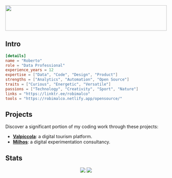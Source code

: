 <img src="https://github.com/robimalco/robimalco/blob/master/32765410_10215885653635191_5883101474547826688_o.jpg" width="100%" height="80">

<h2>
  Intro
</h2>

```toml
[details]
name = "Roberto"
role = "Data Professional"
experience_years = 12
expertise = ["Data", "Code", "Design", "Product"]
strengths = ["Analytics", "Automation", "Open Source"]
traits = ["Curious", "Energetic", "Versatile"]
passions = ["Technology", "Creativity", "Sport", "Nature"]
links = "https://linktr.ee/robimalco"
tools = "https://robimalco.netlify.app/opensource/"
```

<h2>
  Projects
</h2>

Discover a significant portion of my coding work through these projects:
<ul>
  <li>
    <b><a href="https://github.com/Valpiccola">Valpiccola</a></b>: a digital tourism platform.
  </li>
  <li>
    <b><a href="https://github.com/MilhosOU">Milhos</a></b>: a digital experimentation consultancy.
  </li>
</ul>

<h2>
  Stats
</h2>

<p align="center">
  <img src="https://github-profile-summary-cards.vercel.app/api/cards/most-commit-language?username=robertocommit&theme=github_dark">
  <img src="https://github-profile-summary-cards.vercel.app/api/cards/productive-time?username=robertocommit&theme=github_dark">
</p>
